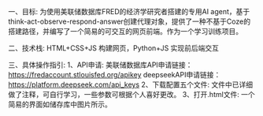 一、目标:
为使用美联储数据库FRED的经济学研究者搭建的专用AI agent，基于think-act-observe-respond-answer创建代理对象，提供了一种不基于Coze的搭建路径，并编写了一个简易的可交互的网页前端。作为一个学习训练项目。

二、技术栈:
HTML+CSS+JS 构建网页，Python+JS 实现前后端交互

三、具体操作指引:
1、API申请:
美联储数据库API申请链接：https://fredaccount.stlouisfed.org/apikey
deepseekAPI申请链接：https://platform.deepseek.com/api_keys
2、下载配置五个文件:
文件中已详细做了注释，可自行学习，一些参数可根据个人喜好更改。
3、打开.html文件:
一个简易的界面如储存库中图片所示。

